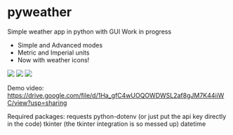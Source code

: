 # pyweather
Simple weather app in python with GUI
Work in progress
* Simple and Advanced modes
* Metric and Imperial units
* Now with weather icons!

<img src="https://cloud-czx72xike-hack-club-bot.vercel.app/0image.png">
<img src="https://cloud-j88unvbof-hack-club-bot.vercel.app/0image.png">
<img src="https://cloud-lyregz921-hack-club-bot.vercel.app/0image.png">

Demo video: https://drive.google.com/file/d/1Ha_gfC4wUOQOWDWSL2af8gJM7K44iiWC/view?usp=sharing


Required packages:
requests
python-dotenv (or just put the api key directly in the code)
tkinter (the tkinter integration is so messed up)
datetime
